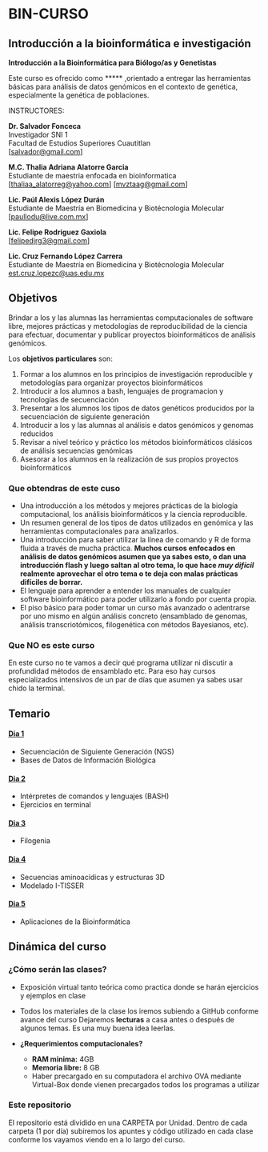 # BIN-CURSO

## Introducción a la bioinformática e investigación  

**Introducción a la Bioinformática para Biólogo/as y Genetistas**


Este curso es ofrecido como ***** ,orientado a entregar las herramientas básicas para análisis de datos genómicos en el contexto de genética, especialmente la genética de poblaciones.

INSTRUCTORES:

**Dr. Salvador Fonceca**  
Investigador SNI 1  
Facultad de Estudios Superiores Cuautitlan  
[salvador@gmail.com] 

**M.C. Thalia Adriana Alatorre Garcia**  
Estudiante de maestria enfocada en bioinformatica  
[thaliaa_alatorreg@yahoo.com]
[mvztaag@gmail.com]  


**Lic. Paúl Alexis López Durán**  
Estudiante de Maestría en Biomedicina y Biotécnologia Molecular  
[paullodu@live.com.mx]  

**Lic. Felipe Rodriguez Gaxiola**  
[felipedjrg3@gmail.com]  

**Lic. Cruz Fernando López Carrera**  
Estudiante de Maestría en Biomedicina y Biotécnologia Molecular  
[est.cruz.lopezc@uas.edu.mx](est.cruz.lopezc@uas.edu.mx)  



## Objetivos

Brindar a los y las alumnas las herramientas computacionales de software libre, mejores prácticas y metodologías de reproducibilidad de la ciencia para efectuar, documentar y publicar proyectos bioinformáticos de análisis genómicos.

Los **objetivos particulares** son:

1.	Formar a los alumnos en los principios de investigación reproducible y metodologías para organizar proyectos bioinformáticos
2.	Introducir a los alumnos a bash, lenguajes de programacion y tecnologías de secuenciación 
3.	Presentar a los alumnos los tipos de datos genéticos producidos por la secuenciación de siguiente generación
4.	Introducir a los y las alumnas al análisis e datos genómicos y genomas reducidos
5.	Revisar  a  nivel teórico y  práctico los  métodos  bioinformáticos  clásicos  de  análisis secuencias genómicas
6.	Asesorar a los alumnos en la realización de sus propios proyectos bioinformáticos


### Que obtendras de este cuso

* Una introducción a los métodos y mejores prácticas de la biología computacional, los análisis bioinformáticos y la ciencia reproducible.
* Un resumen general de los tipos de datos utilizados en genómica y las herramientas computacionales para analizarlos.
* Una introducción para saber utilizar la línea de comando y R de forma fluida a través de mucha práctica. **Muchos cursos enfocados en análisis de datos genómicos asumen que ya sabes esto, o dan una introducción flash y luego saltan al otro tema, lo que hace  _muy difícil_ realmente aprovechar el otro tema o te deja con malas prácticas difíciles de borrar.**
* El lenguaje para aprender a entender los manuales de cualquier software bioinformático para poder utilizarlo a fondo por cuenta propia.
* El piso básico para poder tomar un curso más avanzado o adentrarse por uno mismo en algún análisis concreto (ensamblado de genomas, análisis transcriotómicos, filogenética con métodos Bayesianos, etc).


### Que NO es este curso

En este curso no te vamos a decir qué programa utilizar ni discutir a profundidad métodos de ensamblado etc. Para eso hay cursos especializados intensivos de un par de días que asumen ya sabes usar chido la terminal.


## Temario



#### [Dia 1](https://github.com/felipedjrg/BIN-CURSO/tree/master/DIA-1)

* Secuenciación de Siguiente Generación (NGS) 
* Bases de Datos de Información Biológica

#### [Dia 2](https://github.com/felipedjrg/BIN-CURSO/tree/master/DIA-2)

* Intérpretes de comandos y lenguajes (BASH)
* Ejercicios en terminal

#### [Dia 3](https://github.com/felipedjrg/BIN-CURSO/tree/master/DIA-3)

* Filogenia

#### [Dia 4](https://github.com/felipedjrg/BIN-CURSO/tree/master/DIA-4)

* Secuencias aminoacídicas y estructuras 3D
* Modelado I-TISSER

#### [Dia 5](https://github.com/felipedjrg/BIN-CURSO/tree/master/DIA-5)

* Aplicaciones de la Bioinformática

## Dinámica del curso

### ¿Cómo serán las clases?
* Exposición virtual tanto teórica como practica donde se harán ejercicios y ejemplos en clase
* Todos los materiales de la clase los iremos subiendo a GitHub conforme avance del curso Dejaremos **lecturas** a casa antes o después de algunos temas. Es una muy buena idea leerlas.

* **¿Requerimientos computacionales?**
     
  -  **RAM minima:**      4GB
  -  **Memoria libre:**   8 GB
  -  Haber precargado en su computadora el archivo OVA mediante Virtual-Box donde vienen precargados todos los programas a utilizar 


### Este repositorio

El repositorio está dividido en una CARPETA por Unidad. Dentro de cada carpeta (1 por día) subiremos los apuntes y código utilizado en cada clase conforme los vayamos viendo en a lo largo del curso.







